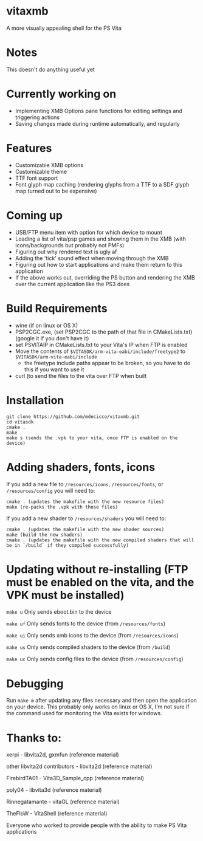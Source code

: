 # vitaxmb
[logo]: https://i.imgur.com/ApEJoB4.png
A more visually appealing shell for the PS Vita

# Notes
This doesn't do anything useful yet

# Currently working on
- Implementing XMB Options pane functions for editing settings and triggering actions
- Saving changes made during runtime automatically, and regularly

# Features
- Customizable XMB options
- Customizable theme
- TTF font support
- Font glyph map caching (rendering glyphs from a TTF to a SDF glyph map turned out to be expensive)

# Coming up
- USB/FTP menu item with option for which device to mount
- Loading a list of vita/psp games and showing them in the XMB (with icons/backgrounds but probably not PMFs)
- Figuring out why rendered text is ugly af
- Adding the 'tick' sound effect when moving through the XMB
- Figuring out how to start applications and make them return to this application
- If the above works out, overriding the PS button and rendering the XMB over the current application like the PS3 does

# Build Requirements
- wine (if on linux or OS X)
- PSP2CGC.exe, (set PSP2CGC to the path of that file in CMakeLists.txt) (google it if you don't have it)
- set PSVITAIP in CMakeLists.txt to your Vita's IP when FTP is enabled
- Move the contents of `$VITASDK/arm-vita-eabi/include/freetype2` to `$VITASDK/arm-vita-eabi/include`
  - the freetype include paths appear to be broken, so you have to do this if you want to use it
- curl (to send the files to the vita over FTP when built

# Installation
```
git clone https://github.com/mdecicco/vitaxmb.git
cd vitasdk
cmake .
make
make s (sends the .vpk to your vita, once FTP is enabled on the device)
```

# Adding shaders, fonts, icons
If you add a new file to `/resources/icons`, `/resources/fonts`, or `/resources/config` you will need to:
```
cmake . (updates the makefile with the new resource files)
make (re-packs the .vpk with those files)
```

If you add a new shader to `/resources/shaders` you will need to:
```
cmake . (updates the makefile with the new shader sources)
make (build the new shaders)
cmake . (updates the makefile with the new compiled shaders that will be in `/build` if they compiled successfully)
```

# Updating without re-installing (FTP must be enabled on the vita, and the VPK must be installed)
`make u` Only sends eboot.bin to the device

`make uf` Only sends fonts to the device (from `/resources/fonts`)

`make ui` Only sends xmb icons to the device (from `/resources/icons`)

`make us` Only sends compiled shaders to the device (from `/build`)

`make uc` Only sends config files to the device (from `/resources/config`)

# Debugging

Run `make m` after updating any files necessary and then open the application on your device. This probably only works on linux or OS X, I'm not sure if the command used for monitoring the Vita exists for windows.

# Thanks to:
xerpi - libvita2d, gxmfun (reference material)

other libvita2d contributors - libvita2d (reference material)

FirebirdTA01 - Vita3D_Sample_cpp (reference material)

poly04 - libvita3d (reference material)

Rinnegatamante - vitaGL (reference material)

TheFloW - VitaShell (reference material)

Everyone who worked to provide people with the ability to make PS Vita applications

